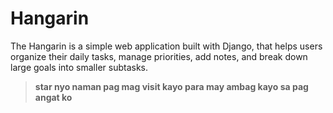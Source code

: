 # Hangarin
The Hangarin is a simple web application built with Django, that helps users organize their daily tasks, manage priorities, add notes, and break down large goals into smaller subtasks.
> **star nyo naman pag mag visit kayo para may ambag kayo sa pag angat ko**
